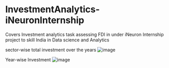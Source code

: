 # InvestmentAnalytics-iNeuronInternship
Covers Investment analytics task assessing FDI in under iNeuron Internship project to skill India in Data science and Analytics

sector-wise total investment over the years
![image](https://user-images.githubusercontent.com/92704789/137922858-55050d9f-1c68-43f7-a433-ed46d4c488e3.png)


Year-wise Investment
![image](https://user-images.githubusercontent.com/92704789/137923053-24fd45e1-a0b7-475e-ad33-b16634be3720.png)
